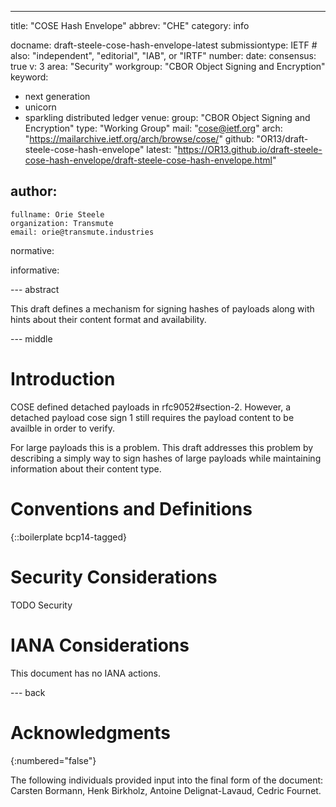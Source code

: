 ---
title: "COSE Hash Envelope"
abbrev: "CHE"
category: info

docname: draft-steele-cose-hash-envelope-latest
submissiontype: IETF  # also: "independent", "editorial", "IAB", or "IRTF"
number:
date:
consensus: true
v: 3
area: "Security"
workgroup: "CBOR Object Signing and Encryption"
keyword:
 - next generation
 - unicorn
 - sparkling distributed ledger
venue:
  group: "CBOR Object Signing and Encryption"
  type: "Working Group"
  mail: "cose@ietf.org"
  arch: "https://mailarchive.ietf.org/arch/browse/cose/"
  github: "OR13/draft-steele-cose-hash-envelope"
  latest: "https://OR13.github.io/draft-steele-cose-hash-envelope/draft-steele-cose-hash-envelope.html"

author:
 -
    fullname: Orie Steele
    organization: Transmute
    email: orie@transmute.industries

normative:

informative:


--- abstract

This draft defines a mechanism for signing hashes of payloads along with hints about their content format and availability.

--- middle

# Introduction

COSE defined detached payloads in rfc9052#section-2.
However, a detached payload cose sign 1 still requires the payload content to be availble in order to verify.

For large payloads this is a problem. This draft addresses this problem by describing a simply way to sign hashes of large payloads while maintaining information about their content type.


# Conventions and Definitions

{::boilerplate bcp14-tagged}

# Security Considerations

TODO Security


# IANA Considerations

This document has no IANA actions.


--- back

# Acknowledgments
{:numbered="false"}

The following individuals provided input into the final form of the document: Carsten Bormann, Henk Birkholz, Antoine Delignat-Lavaud, Cedric Fournet.


